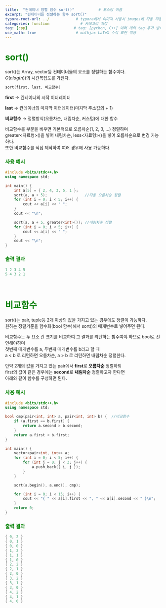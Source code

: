 ```yaml
---
title:  "컨테이너 정렬 함수 sort()"           # 포스팅 이름
excerpt: "컨테이너를 정렬하는 함수 sort()"
typora-root-url: ../            # typora에서 이미지 사용시 images에 자동 저장
categories: function              # 카테고리 지정
tag: [cpp]                     # tag: [python, C++] 여러 개의 tag 추가 방식
use_math: true                  # mathjax LaTeX 수식 표현 적용
---
```


# <span style = 'color: #008000'>sort()</span>

sort()는 Array, vector등 컨테이너들의 요소를 정렬하는 함수이다.  
$O(nlog(n))$의 시간복잡도를 가진다.

```c++
sort(first, last, 비교함수)
```

**first** → 컨테이너의 시작 이터레이터

**last** → 컨테이너의 마지막 이터레이터(마지막 주소값의 + 1)

**비교함수** → 정렬방식(오름차순, 내림차순, 커스텀)에 대한 함수

비교함수를 부분을 비우면 기본적으로 오름차순(1, 2, 3, ...) 정렬하며  
greater<자료형>()을 넣어 내림차순, less<자료형>()을 넣어 오름차순으로 변경 가능하다.<br/>
또한 비교함수를 직접 제작하여 여러 경우에 사용 가능하다.

### <span style = 'color: #008000'>사용 예시</span>
```c++
#include <bits/stdc++.h>
using namespace std;

int main() {
    int a[5] = { 2, 4, 3, 5, 1 };
    sort(a, a + 5);                 //자동 오름차순 정렬
    for (int i = 0; i < 5; i++) {
        cout << a[i] << " ";
    }
    cout << "\n";

    sort(a, a + 5, greater<int>()); //내림차순 정렬
    for (int i = 0; i < 5; i++) {
        cout << a[i] << " ";
    }
    cout << "\n";
}
```

### <span style = 'color: #008000'>출력 결과</span>
```c++
1 2 3 4 5
5 4 3 2 1
```
<br/>

# <span style = 'color: #008000'>비교함수</span>

sort()는 pair, tuple등 2개 이상의 값을 가지고 있는 경우에도 정렬이 가능하다.  
원하는 정렬기준을 함수화(bool 함수)해서 sort()의 매개변수로 넣어주면 된다.

비교함수는 두 요소 간 크기를 비교하여 그 결과를 리턴하는 함수여야 하므로 bool로 선언해야하며  
첫번째 매개변수를 a, 두번째 매개변수를 b라고 할 때<br/>
a < b 로 리턴하면 오름차순, a > b 로 리턴하면 내림차순 정렬한다.<br/>

만약 2개의 값을 가지고 있는 pair에서 **first**로 **오름차순** 정렬하되  
first의 값이 같은 경우에는 **second**로 **내림차순** 정렬하고자 한다면<br/>
아래와 같이 함수를 구성하면 된다.

### <span style = 'color: #008000'>사용 예시</span>

```c++
#include <bits/stdc++.h>
using namespace std;

bool cmp(pair<int, int> a, pair<int, int> b) {  //비교함수
    if (a.first == b.first) {
        return a.second > b.second;
    }
    return a.first < b.first;
}

int main() {
    vector<pair<int, int>> a;
    for (int i = 0; i < 5; i++) {
        for (int j = 0; j < 3; j++) {
            a.push_back({ i, j });
        }
    }

    sort(a.begin(), a.end(), cmp);

    for (int i = 0; i < 15; i++) {
        cout << "{ " << a[i].first << ", " << a[i].second << " }\n";
    }
    return 0;
}
```

### <span style = 'color: #008000'>출력 결과</span>
```c++
{ 0, 2 }
{ 0, 1 }
{ 0, 0 }
{ 1, 2 }
{ 1, 1 }
{ 1, 0 }
{ 2, 2 }
{ 2, 1 }
{ 2, 0 }
{ 3, 2 }
{ 3, 1 }
{ 3, 0 }
{ 4, 2 }
{ 4, 1 }
{ 4, 0 }
```